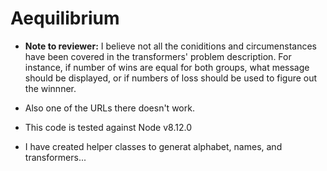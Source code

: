 # Aequilibrium

- **Note to reviewer:** I believe not all the coniditions and circumenstances have been covered in the transformers' problem description. 
For instance, if number of wins are equal for both groups, what message should be displayed, or if numbers of loss should be used to figure out the winnner.

- Also one of the URLs there doesn't work.

- This code is tested against Node v8.12.0

- I have created helper classes to generat alphabet, names, and transformers...

